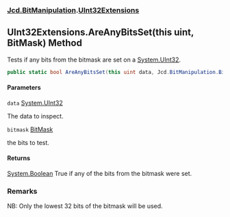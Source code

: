 ### [Jcd.BitManipulation](Jcd.BitManipulation.md 'Jcd.BitManipulation').[UInt32Extensions](Jcd.BitManipulation.UInt32Extensions.md 'Jcd.BitManipulation.UInt32Extensions')

## UInt32Extensions.AreAnyBitsSet(this uint, BitMask) Method

Tests if any bits from the bitmask are set on a [System.UInt32](https://docs.microsoft.com/en-us/dotnet/api/System.UInt32 'System.UInt32').

```csharp
public static bool AreAnyBitsSet(this uint data, Jcd.BitManipulation.BitMask bitmask);
```
#### Parameters

<a name='Jcd.BitManipulation.UInt32Extensions.AreAnyBitsSet(thisuint,Jcd.BitManipulation.BitMask).data'></a>

`data` [System.UInt32](https://docs.microsoft.com/en-us/dotnet/api/System.UInt32 'System.UInt32')

The data to inspect.

<a name='Jcd.BitManipulation.UInt32Extensions.AreAnyBitsSet(thisuint,Jcd.BitManipulation.BitMask).bitmask'></a>

`bitmask` [BitMask](Jcd.BitManipulation.BitMask.md 'Jcd.BitManipulation.BitMask')

the bits to test.

#### Returns
[System.Boolean](https://docs.microsoft.com/en-us/dotnet/api/System.Boolean 'System.Boolean')
True if any of the bits from the bitmask were set.

### Remarks
NB: Only the lowest 32 bits of the bitmask will be used.